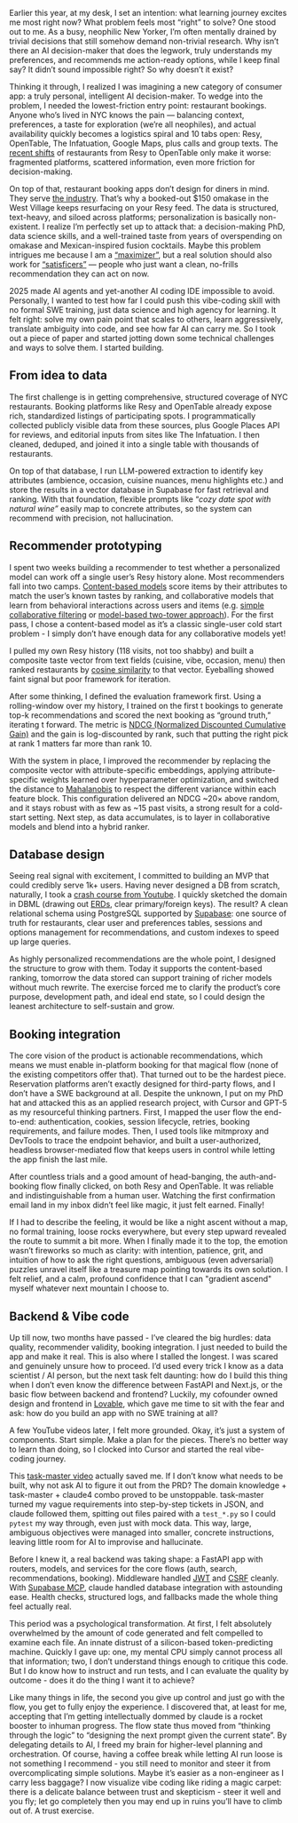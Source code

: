 Earlier this year, at my desk, I set an intention: what learning journey excites me most right now? What problem feels most “right” to solve? One stood out to me. As a busy, neophilic New Yorker, I’m often mentally drained by trivial decisions that still somehow demand non-trivial research. Why isn’t there an AI decision-maker that does the legwork, truly understands my preferences, and recommends me action-ready options, while I keep final say? It didn’t sound impossible right? So why doesn’t it exist?

Thinking it through, I realized I was imagining a new category of consumer app: a truly personal, intelligent AI decision-maker. To wedge into the problem, I needed the lowest-friction entry point: restaurant bookings. Anyone who’s lived in NYC knows the pain — balancing context, preferences, a taste for exploration (we’re all neophiles), and actual availability quickly becomes a logistics spiral and 10 tabs open: Resy, OpenTable, The Infatuation, Google Maps, plus calls and group texts. The [recent shifts](https://www.nytimes.com/2025/05/14/dining/opentable-restaurants.html) of restaurants from Resy to OpenTable only make it worse: fragmented platforms, scattered information, even more friction for decision-making. 

On top of that, restaurant booking apps don’t design for diners in mind. They serve [the industry](https://blog.resy.com/for-restaurants/the-state-of-the-restaurant-industry/). That’s why a booked-out $150 omakase in the West Village keeps resurfacing on your Resy feed. The data is structured, text-heavy, and siloed across platforms; personalization is basically non-existent. I realize I’m perfectly set up to attack that: a decision-making PhD, data science skills, and a well-trained taste from years of overspending on omakase and Mexican-inspired fusion cocktails. Maybe this problem intrigues me because I am a [“maximizer”](https://softhandtech.com/what-is-the-difference-between-a-maximizer-and-an-satisficer/), but a real solution should also work for [“satisficers”](https://softhandtech.com/what-is-the-difference-between-a-maximizer-and-an-satisficer/) — people who just want a clean, no-frills recommendation they can act on now. 

2025 made AI agents and yet-another AI coding IDE impossible to avoid. Personally, I wanted to test how far I could push this vibe-coding skill with no formal SWE training, just data science and high agency for learning. It felt right: solve my own pain point that scales to others, learn aggressively, translate ambiguity into code, and see how far AI can carry me. So I took out a piece of paper and started jotting down some technical challenges and ways to solve them. I started building.


## From idea to data
The first challenge is in getting comprehensive, structured coverage of NYC restaurants. Booking platforms like Resy and OpenTable already expose rich, standardized listings of participating 
spots. I programmatically collected publicly visible data from these sources, plus Google Places API for reviews, and editorial inputs from sites like The Infatuation. I then cleaned, deduped, and joined it into a single table with thousands of restaurants. 

On top of that database, I run LLM-powered extraction to identify key attributes (ambience, occasion, cuisine nuances, menu highlights etc.) and store the results in a vector database in Supabase for fast retrieval and ranking. With that foundation, flexible prompts like “*cozy date spot with natural wine”* easily map to concrete attributes, so the system can recommend with precision, not hallucination.

## Recommender prototyping
I spent two weeks building a recommender to test whether a personalized model can work off a single user’s Resy history alone. Most recommenders fall into two camps. [Content-based models](https://medium.com/@prateekgaurav/step-by-step-content-based-recommendation-system-823bbfd0541c) score items by their attributes to match the user’s known tastes by ranking, and collaborative models that learn from behavioral interactions across users and items (e.g. [simple collaborative filtering](https://www.datacamp.com/tutorial/collaborative-filtering) or [model-based two-tower approach](https://engineering.fb.com/2023/08/09/ml-applications/scaling-instagram-explore-recommendations-system/)). For the first pass, I chose a content-based model as it’s a classic single-user cold start problem - I simply don’t have enough data for any collaborative models yet! 

I pulled my own Resy history (118 visits, not too shabby) and built a composite taste vector from text fields (cuisine, vibe, occasion, menu) then ranked restaurants by [cosine similarity](https://en.wikipedia.org/wiki/Cosine_similarity) to that vector. Eyeballing showed faint signal but poor framework for iteration.

After some thinking, I defined the evaluation framework first. Using a rolling-window over my history, I trained on the first t bookings to generate top-k recommendations and scored the next booking as “ground truth,” iterating t forward. The metric is [NDCG (Normalized Discounted Cumulative Gain)](https://towardsdatascience.com/ranking-evaluation-metrics-for-recommender-systems-263d0a66ef54/) and the gain is log-discounted by rank, such that putting the right pick at rank 1 matters far more than rank 10.

With the system in place, I improved the recommender by replacing the composite vector with attribute-specific embeddings, applying attribute-specific weights learned over hyperparameter optimization, and switched the distance to [Mahalanobis](https://en.wikipedia.org/wiki/Mahalanobis_distance) to respect the different variance within each feature block. This configuration delivered an NDCG ~20× above random, and it stays robust with as few as ~15 past visits, a strong result for a cold-start setting. Next step, as data accumulates, is to layer in collaborative models and blend into a hybrid ranker. 

## Database design
Seeing real signal with excitement, I committed to building an MVP that could credibly serve 1k+ users. Having never designed a DB from scratch, naturally, I took a [crash course from Youtube](https://www.youtube.com/watch?v=lWX5mk2adrg). I quickly sketched the domain in DBML (drawing out [ERDs](https://www.databasestar.com/entity-relationship-diagram/), clear primary/foreign keys). The result? A clean relational schema using PostgreSQL supported by [Supabase](https://supabase.com/): one source of truth for restaurants, clear user and preferences tables, sessions and options management for recommendations, and custom indexes to speed up large queries.

As highly personalized recommendations are the whole point, I designed the structure to grow with them. Today it supports the content-based ranking, tomorrow the data stored can support training of richer models without much rewrite. The exercise forced me to clarify the product’s core purpose, development path, and ideal end state, so I could design the leanest architecture to self-sustain and grow.

## Booking integration
The core vision of the product is actionable recommendations, which means we must enable in-platform booking for that magical flow (none of the existing competitors offer that). That turned out to be the hardest piece. Reservation platforms aren’t exactly designed for third-party flows, and I don’t have a SWE background at all. Despite the unknown, I put on my PhD hat and attacked this as an applied research project, with Cursor and GPT-5 as my resourceful thinking partners. First, I mapped the user flow the end-to-end: authentication, cookies, session lifecycle, retries, booking requirements, and failure modes. Then, I used tools like mitmproxy and DevTools to trace the endpoint behavior, and built a user-authorized, headless browser-mediated flow that keeps users in control while letting the app finish the last mile. 

After countless trials and a good amount of head-banging, the auth-and-booking flow finally clicked, on both Resy and OpenTable. It was reliable and indistinguishable from a human user. Watching the first confirmation email land in my inbox didn’t feel like magic, it just felt earned. Finally!

If I had to describe the feeling, it would be like a night ascent without a map, no formal training, loose rocks everywhere, but every step upward revealed the route to summit a bit more. When I finally made it to the top, the emotion wasn’t fireworks so much as clarity: with intention, patience, grit, and intuition of how to ask the right questions, ambiguous (even adversarial) puzzles unravel itself like a treasure map pointing towards its own solution. I felt relief, and a calm, profound confidence that I can "gradient ascend" myself whatever next mountain I choose to.

##  Backend & Vibe code
Up till now, two months have passed - I’ve cleared the big hurdles: data quality, recommender validity, booking integration. I just needed to build the app and make it real. This is also where I stalled the longest. I was scared and genuinely unsure how to proceed. I’d used every trick I know as a data scientist / AI person, but the next task felt daunting: how do I build this thing when I don’t even know the difference between FastAPI and Next.js, or the basic flow between backend and frontend? Luckily, my cofounder owned design and frontend in [Lovable](https://lovable.dev/), which gave me time to sit with the fear and ask: how do you build an app with no SWE training at all?

A few YouTube videos later, I felt more grounded. Okay, it’s just a system of components. Start simple. Make a plan for the pieces. There’s no better way to learn than doing, so I clocked into Cursor and started the real vibe-coding journey.

This [task-master video](https://www.youtube.com/watch?v=1L509JK8p1I&t=420s) actually saved me. If I don’t know what needs to be built, why not ask AI to figure it out from the PRD? The domain knowledge + task-master + claude4 combo proved to be unstoppable. task-master turned my vague requirements into step-by-step tickets in JSON, and claude followed them, spitting out files paired with a `test_*.py` so I could `pytest` my way through, even just with mock data. This way, large, ambiguous objectives were managed into smaller, concrete instructions, leaving little room for AI to improvise and hallucinate. 

Before I knew it, a real backend was taking shape: a FastAPI app with routers, models, and services for the core flows (auth, search, recommendations, booking). Middleware handled [JWT](https://en.wikipedia.org/wiki/JSON_Web_Token) and [CSRF](https://en.wikipedia.org/wiki/Cross-site_request_forgery) cleanly. With [Supabase MCP](https://supabase.com/docs/guides/getting-started/mcp), claude handled database integration with astounding ease. Health checks, structured logs, and fallbacks made the whole thing feel actually real.

This period was a psychological transformation. At first, I felt absolutely overwhelmed by the amount of code generated and felt compelled to examine each file. An innate distrust of a silicon-based token-predicting machine. Quickly I gave up: one, my mental CPU simply cannot process all that information; two, I don’t understand things enough to critique this code. But I do know how to instruct and run tests, and I can evaluate the quality by outcome - does it do the thing I want it to achieve? 

Like many things in life, the second you give up control and just go with the flow, you get to fully enjoy the experience. I discovered that, at least for me, accepting that I’m getting intellectually dommed by claude is a rocket booster to inhuman progress. The flow state thus moved from “thinking through the logic” to “designing the next prompt given the current state”. By delegating details to AI, I freed my brain for higher-level planning and orchestration. Of course, having a coffee break while letting AI run loose is not something I recommend - you still need to monitor and steer it from overcomplicating simple solutions. Maybe it’s easier as a non-engineer as I carry less baggage? I now visualize vibe coding like riding a magic carpet: there is a delicate balance between trust and skepticism - steer it well and you fly; let go completely then you may end up in ruins you’ll have to climb out of. A trust exercise.